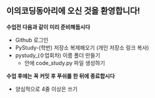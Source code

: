 ## 이의코딩동아리에 오신 것을 환영합니다!

**수업전 다음과 같이 미리 준비해둡시다**

- Github 로그인
- PyStudy-(학번) 저장소 복제해오기 (개인 저장소 링크 복사)
- pystudy_(수업회차) 이름 폴더 만들기
  - 안에 code_study.py 파일 생성하기

**수업 후에는 꼭 커밋 후 푸쉬를 한 뒤에 종료합시다**

- 양심적으로 4줄 이상은 쓰기
